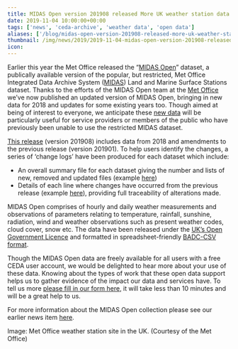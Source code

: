 ```yaml
---
title: MIDAS Open version 201908 released More UK weather station data added
date: 2019-11-04 10:00:00+00:00
tags: ['news', 'ceda-archive', 'weather data', 'open data']
aliases: ['/blog/midas-open-version-201908-released-more-uk-weather-station-data-added']
thumbnail: /img/news/2019/2019-11-04-midas-open-version-201908-released-more-uk-weather-station-data-added/met_office_weather_stationuk.jpg
icon: 
---
```

Earlier this year the Met Office released the “[MIDAS Open](https://catalogue.ceda.ac.uk/uuid/dbd451271eb04662beade68da43546e1)” dataset, a publically available version of the popular, but restricted, Met Office Integrated Data Archive System ([MIDAS](https://catalogue.ceda.ac.uk/uuid/220a65615218d5c9cc9e4785a3234bd0)) Land and Marine Surface Stations dataset. Thanks to the efforts of the MIDAS Open team at the [Met Office](https://www.metoffice.gov.uk/) we’ve now published an updated version of MIDAS Open, bringing in new data for 2018 and updates for some existing years too. Though aimed at being of interest to everyone, we anticipate these [new data](https://catalogue.ceda.ac.uk/?q=v201908&sort_by=relevance&results_per_page=20) will be particularly useful for service providers or members of the public who have previously been unable to use the restricted MIDAS dataset.


[This release](https://catalogue.ceda.ac.uk/?q=v201908&sort_by=relevance&results_per_page=20) (version 201908) includes data from 2018 and amendments to the previous release (version 201901). To help users identify the changes, a series of ‘change logs’ have been produced for each dataset which include:


* An overall summary file for each dataset giving the number and lists of new, removed and updated files (example [here](http://dap.ceda.ac.uk/thredds/fileServer/badc/ukmo-midas-open/data/uk-hourly-weather-obs/dataset-version-201908/midas-open_uk-hourly-weather-obs_dv-201908_change_log.txt))
* Details of each line where changes have occurred from the previous release (example [here](http://dap.ceda.ac.uk/thredds/fileServer/badc/ukmo-midas-open/data/uk-hourly-weather-obs/dataset-version-201908/change_log_station_files/midas-open_uk-hourly-weather-obs_dv-201908_aberdeenshire_00147_braemar_qcv-1_1914.txt)), providing full traceability of alterations made.


MIDAS Open comprises of hourly and daily weather measurements and observations of parameters relating to temperature, rainfall, sunshine, radiation, wind and weather observations such as present weather codes, cloud cover, snow etc. The data have been released under the [UK’s Open Government Licence](http://www.nationalarchives.gov.uk/doc/open-government-licence/version/3/) and formatted in spreadsheet-friendly [BADC-CSV format](https://help.ceda.ac.uk/article/105-badc-csv). 


Though the MIDAS Open data are freely available for all users with a free CEDA user account, we would be delighted to hear more about your use of these data. Knowing about the types of work that these open data support helps us to gather evidence of the impact our data and services have. To tell us more [please fill in our form here](https://goo.gl/forms/oHMKdzKuHWOwgPAk2), it will take less than 10 minutes and will be a great help to us.


For more information about the MIDAS Open collection please see our earlier news item [here](https://www.ceda.ac.uk/blog/uk-weather-station-records-now-freely-available-to-all-midas-open/).


Image: Met Office weather station site in the UK. (Courtesy of the Met Office)


